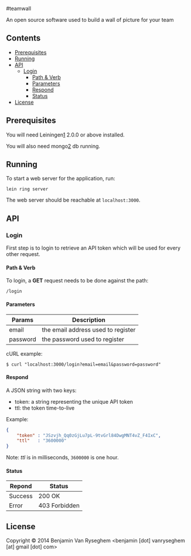 #teamwall

An open source software used to build a wall of picture for your team

## Contents

- [Prerequisites](#prerequisites)
- [Running](#running)
- [API](#api)
    - [Login](#login)
        - [Path & Verb](#path-verb)
        - [Parameters](#parameters)
        - [Respond](#respond)
        - [Status](#status)
- [License](#license)

<!-- end toc -->

## Prerequisites

You will need Leiningen[1] 2.0.0 or above installed.

You will also need mongo[2] db running.

[1]: https://github.com/technomancy/leiningen
[2]: http://www.mongodb.org/

## Running

To start a web server for the application, run:

    lein ring server
    
The web server should be reachable at `localhost:3000`.

## API

### Login

First step is to login to retrieve an API token which will be used for every other request.

#### Path & Verb

To login, a **GET** request needs to be done against the path:

    /login

#### Parameters
    
| Params | Description|
--------|--------
| email | the email address used to register|
| password | the password used to register|

cURL example:

    $ curl "localhost:3000/login?email=email&password=password"

#### Respond

A JSON string with two keys:

* token: a string representing the unique API token
* ttl: the token time-to-live

Example:

~~~json
{
	"token" : "JSzvjh_Qq0zGjLu7pL-9tvGrl84DwgMNT4vZ_F4IxC",
	"ttl"   : "3600000"
}
~~~

Note: _ttl_ is in milliseconds, `3600000` is one hour.

#### Status

| Repond | Status |
--------|--------
| Success | 200 OK |
| Error | 403 Forbidden |


## License

Copyright © 2014 Benjamin Van Ryseghem <benjamin [dot] vanryseghem [at] gmail [dot] com>
